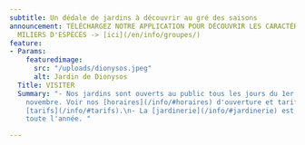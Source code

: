 ```yaml
---
subtitle: Un dédale de jardins à découvrir au gré des saisons
announcement: TÉLÉCHARGEZ NOTRE APPLICATION POUR DÉCOUVRIR LES CARACTÉRISTQIUES DE
  MILIERS D'ESPÈCES -> [ici](/en/info/groupes/)
feature:
- Params:
    featuredimage:
      src: "/uploads/dionysos.jpeg"
      alt: Jardin de Dionysos
  Title: VISITER
  Summary: "- Nos jardins sont ouverts au public tous les jours du 1er mars au 15
    novembre. Voir nos [horaires](/info/#horaires) d'ouverture et tarifs d'entrée
    [tarifs](/info/#tarifs).\n- La [jardinerie](/info/#jardinerie) est en accès libre
    toute l'année. "

---
```

